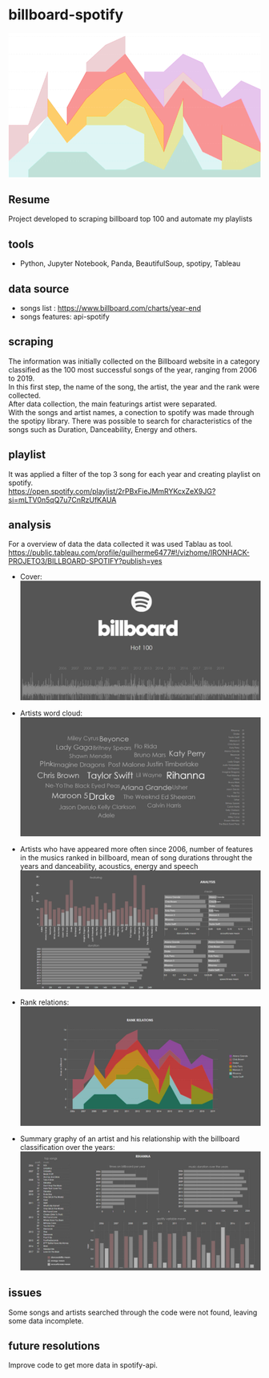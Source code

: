 # billboard-spotify
![alt text](https://github.com/Guilhermegcz/billboard-spotify/blob/master/images/gif-top-graph2.gif)

## Resume
Project developed to scraping billboard top 100 and automate my playlists  

## tools
 - Python, Jupyter Notebook, Panda, BeautifulSoup, spotipy, Tableau  

## data source
- songs list : https://www.billboard.com/charts/year-end  
- songs features: api-spotify

## scraping
The information was initially collected on the Billboard website in a category classified as the 100 most successful songs of the year, ranging from 2006 to 2019.  
In this first step, the name of the song, the artist, the year and the rank were collected.  
After data collection, the main featurings artist were separated.  
With the songs and artist names, a conection to spotify was made through the spotipy library. There was possible to search for characteristics of the songs such as Duration, Danceability, Energy and others.  

## playlist
It was applied a filter of the top 3 song for each year and creating playlist on spotify.  
https://open.spotify.com/playlist/2rPBxFieJMmRYKcxZeX9JG?si=mLTV0n5qQ7u7CnRzUfKAUA

## analysis
For a overview of data the data collected it was used Tablau as tool.  
https://public.tableau.com/profile/guilherme6477#!/vizhome/IRONHACK-PROJETO3/BILLBOARD-SPOTIFY?publish=yes

- Cover:
![alt text](https://github.com/Guilhermegcz/billboard-spotify/blob/master/images/dashboard1.jpg)

- Artists word cloud:
![alt text](https://github.com/Guilhermegcz/billboard-spotify/blob/master/images/dashboard2.jpg)

- Artists who have appeared more often since 2006, number of features in the musics ranked in billboard, mean of song durations throught the years and danceability, acoustics, energy and speech
![alt text](https://github.com/Guilhermegcz/billboard-spotify/blob/master/images/dashboard3.jpg)

- Rank relations: 
![alt text](https://github.com/Guilhermegcz/billboard-spotify/blob/master/images/dashboard4.jpg)

- Summary graphy of an artist and his relationship with the billboard classification over the years:
![alt text](https://github.com/Guilhermegcz/billboard-spotify/blob/master/images/dashboard5.jpg)

## issues
Some songs and artists searched through the code were not found, leaving some data incomplete.


## future resolutions
Improve code to get more data in spotify-api.
